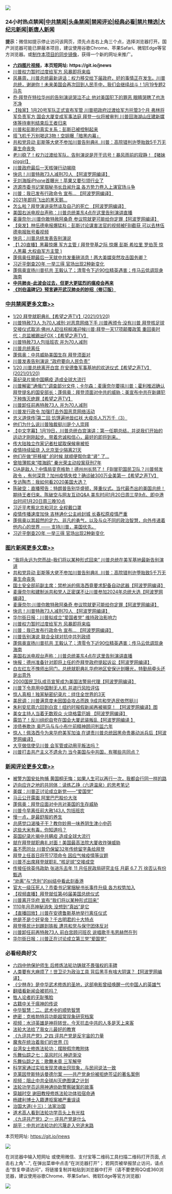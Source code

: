 ![](https://raw.githubusercontent.com/fqnews/bnews/master/64photo/fqnews-qr.jpg)

<div id="tt">
<h3>24小时热点禁闻|<a href="#%E4%B8%AD%E5%85%B1%E7%A6%81%E9%97%BB%E6%9B%B4%E5%A4%9A%E6%96%87%E7%AB%A0">中共禁闻</a>|<a href="#%E5%9B%BE%E7%89%87%E6%96%B0%E9%97%BB%E6%9B%B4%E5%A4%9A%E6%96%87%E7%AB%A0">头条禁闻</a>|<a href="#%E6%96%B0%E9%97%BB%E8%AF%84%E8%AE%BA%E6%9B%B4%E5%A4%9A%E6%96%87%E7%AB%A0">禁闻评论|<a href="#%E5%BF%85%E7%9C%8B%E7%BB%8F%E5%85%B8%E5%A5%BD%E6%96%87">经典必看|<a href="/video.md#%E7%A6%81%E7%89%87%E7%B2%BE%E9%80%89">禁片精选</a>|<a href="https://github.com/fqnews/djy/blob/master/gb/nf1351518.md#1">大纪元新闻</a>|<a href="https://github.com/fqnews/ntdtv/blob/master/gb/prog204.md#1">新唐人新闻</a></h3>
<div><b>提示：</b>微信如提示停止访问该网页，须先点击右上角三个点，选择浏览器打开。国产浏览器可能已屏蔽本项目，建议使用谷歌Chrome、苹果Safari、微软Edge等官方浏览器。或<a href="https://github.com/fqnews/bnews/blob/master/%E5%88%B6%E4%BD%9Cgit%E7%A6%81%E9%97%BB%E9%95%9C%E5%83%8F.md">制作本项目的同步镜像</a>，获得一个新的网址来推广。</div>
<ul>
<li><b><a href="http://d1.bdrive.tk/64.mp4" target="_blank">六四图片视频</a>，本页短网址: https://git.io/jnews</b></li>
<li><a href="/comments/20210120/1471289.md">川普权力暂时过度给军方  风暴即将来临</a></li>
<li><a href="/comments/20210120/1471137.md">风暴周，川普总统最新讲话：权力移交给下届政府，好的事情正在发生。川普总统，谢谢你！未来美国会再次回到人民手中，我们会继续战斗！1月19专题2 马先</a></li>
<li><a href="/comments/20210120/1471088.md">乔·拜登在特拉华州的告别演说哭泣不止  他对美国犯下的罪恶 眼睛哭瞎了也洗不净</a></li>
<li><a href="/comments/20210120/1471237.md">【独家】1月20号军队正式宣布军管 川普把政府过渡给军方托管3个月 弗林将军负责军方 国会大厦变成军事法庭 拜登一伙将被审判  川普回海湖山庄建新媒体等待审判结束后王者归来</a></li>
<li><a href="/comments/20210120/1471217.md">川普和彭斯的真实关系：彭斯已被控制起来</a></li>
<li><a href="/worldnews/20210120/1471045.md">搭飞机千万别喝这3物！空姐曝「暗黑内幕」</a></li>
<li><a href="/topimagenews/20210120/1471548.md">共和党异动 彭斯等大佬不参加川普告别典礼 川普：高院错判许堕胎致5千万无辜生命丧失</a></li>
<li><a href="/comments/20210120/1471266.md">老川稳了！权力过渡给军队，告别演说是开干讯号！暴风雨前的寂静！【猪妹piggirl】</a></li>
<li><a href="/headline/20210120/1471181.md">川普政府最后一天核弹行动揭晓</a></li>
<li><a href="/topimagenews/20210120/1471409.md">快讯！川普特赦73人减刑70人 【阿波罗网编译】</a></li>
<li><a href="/cnnews/20210120/1471510.md">无刘海版iPhone首曝光！苹果又要引领行业了</a></li>
<li><a href="/headline/20210120/1471513.md">济源市委书记掌掴秘书长丑闻升温 各方势力卷入上演官场斗争</a></li>
<li><a href="/topimagenews/20210120/1471271.md">川普：我已发布行政命令 宣布… 【阿波罗网编译】</a></li>
<li><a href="/cnnews/20210120/1471497.md">2021年即将飞出的黑天鹅…</a></li>
<li><a href="/cnnews/20210120/1471372.md">怎么啦？拜登演讲突然谈及自己的死亡 【阿波罗网编译】</a></li>
<li><a href="/topimagenews/20210120/1471090.md">美国右派电视台声称：川普总统美东4点在这里告别演讲直播</a></li>
<li><a href="/topimagenews/20210120/1471452.md">麦康奈尔:川普你敢特赦阿桑奇 参议院就更可能给你定罪【阿波罗网编译】</a></li>
<li><a href="/comments/20210120/1471192.md">【突发】林伍德电报爆猛料：彭斯讨论谋害法官的视频被FBI截获   可以去林伍德电报账号看视频</a></li>
<li><a href="/cbnews/20210120/1471121.md">快讯：川普总统发表告别演说</a></li>
<li><a href="/headline/20210120/1471343.md">【1.20直播】黑幕惊爆  军方主管  ( 拜登登基之际  惊爆 彭斯 希拉里 罗伯茨 惊人黑幕 大权由军方主管 )</a></li>
<li><a href="/comments/20210120/1471363.md">蓬佩奥任期最后一天就中共发重磅消息！两大美媒突然攻击国务卿？</a></li>
<li><a href="/cbnews/20210120/1471311.md">习近平倒查20年 一举三得 官场出现2种新变化</a></li>
<li><a href="/topimagenews/20210120/1471252.md">蓬佩奥宣扬川普抗共 王毅认了；清零令下近90位精英遇害；传马云低调现身海南</a></li>
<li><b><a href="/comments/20200211/1275071.md" target="_blank">中共肺炎-此波会过去，但更大更猛烈的瘟疫会再来</a></b></li>
<li><b><a href="/comments/20200207/1272816.md" target="_blank">《刘伯温碑记》预言避开武汉肺炎的妙招（修订版）</a></b></li>
</ul>
</div>

<div class="catlist">
<h3><a href="/cbnews/" target="_blank">中共禁闻</a><span><a href="/cbnews/" target="_blank" rel="nofollow">更多文章>></a></span></h3>
<ul>
<li><a href="/cbnews/20210121/1471753.md" target="_blank">1/20 拜登就职典礼【希望之声TV】(2021/01/20)</a></li>
<li><a href="/cbnews/20210121/1471752.md" target="_blank">川普特赦73人 为70人减刑;对恶意网络下手 川普再颁令;没有川普 拜登核足球交接仪式取消;佛州人赶往棕榈滩迎候川普;拜登一天17项颠覆政策 重回奥时代；总监被踢出FOX；【希望之声TV】</a></li>
<li><a href="/cbnews/20210121/1471747.md" target="_blank">川普特赦73人包括班农 并为70人减刑</a></li>
<li><a href="/cbnews/20210121/1471731.md" target="_blank">川普总统离任</a></li>
<li><a href="/cbnews/20210120/1471703.md" target="_blank">蓬佩奥：中共威胁美国生存 拜登须面对</a></li>
<li><a href="/cbnews/20210120/1471702.md" target="_blank">川普发表告别演说 “政府要向人民负责”</a></li>
<li><a href="/cbnews/20210120/1471686.md" target="_blank">1/20 川普总统离开白宫 在安德鲁军事基地的欢送仪式【希望之声TV】(2021/01/20)</a></li>
<li><a href="/cbnews/20210120/1471637.md" target="_blank">英纪录片揭中国瞒疫 造成全球大流行</a></li>
<li><a href="/cbnews/20210120/1471615.md" target="_blank">川普解密“通俄门”调查部分文件；卡尔森：麦康奈尔要挟川普；霍利推迟确认拜登提名的国安部长；蓬佩奥：拜登须面对中共的威胁；美宣布中共在新疆犯下种族灭绝罪【希望之声TV】</a></li>
<li><a href="/cbnews/20210120/1471612.md" target="_blank">川普卸任前再特赦73人 并为70人减刑</a></li>
<li><a href="/cbnews/20210120/1471605.md" target="_blank">川普发行政令 加强打击外国恶意网络活动</a></li>
<li><a href="/cbnews/20210120/1471467.md" target="_blank">忠义道侠传|第二回 饥馑遍地皆红袄 大疫杀人万万千（3）</a></li>
<li><a href="/cbnews/20210120/1471388.md" target="_blank">他们为什么说川普独裁挺川是个人崇拜</a></li>
<li><a href="/cbnews/20210120/1471508.md" target="_blank">【中文字幕】1月19日，川普总统白宫演讲：第一任期总结，并说我们开始的运动才刚刚起步。带着忠诚和信心，最好的即将到来。</a></li>
<li><a href="/cbnews/20210120/1471442.md" target="_blank">传大陆独立作家记者杜斌取保候审被拒</a></li>
<li><a href="/cbnews/20210120/1471431.md" target="_blank">疫情持续延烧 入北京至少隔离21天</a></li>
<li><a href="/cbnews/20210120/1471389.md" target="_blank">他们在做“肝移植” 的时候 就顺便帮你拿“肾” 了…</a></li>
<li><a href="/cbnews/20210120/1471380.md" target="_blank">曾陪薄熙来“喂海鸥” 秦光荣主动投案获刑7年</a></li>
<li><a href="/cbnews/20210120/1471377.md" target="_blank">CIA是敌人？中情局变克格勃！德州州长怒了！ FBI冒犯国民卫队？川普频发政令 ，有何深意？加州疫情失控？确诊破300万全美第一【希望之声TV】</a></li>
<li><a href="/cbnews/20210120/1471339.md" target="_blank">专访陶杰：我如何看2020美国大选？</a></li>
<li><a href="/cbnews/20210120/1471338.md" target="_blank">陈破空：直播预告：特朗普告别华盛顿，隆重仪式。当代最杰出的美国总统！期待王者归来。陈破空与网友互动Q&amp;A 美东时间1月20日周三早9点、即中港台时间1月20日周三晚10点</a></li>
<li><a href="/cbnews/20210120/1471329.md" target="_blank">习近平考察北京和河北 全程戴口罩</a></li>
<li><a href="/cbnews/20210120/1471328.md" target="_blank">疫情传播速度加快 吉林通化公主岭封城 长春松原疫情严重</a></li>
<li><a href="/cbnews/20210120/1471317.md" target="_blank">蓬佩奥以其超然的定力、非凡的勇气，以及与众不同的政治智慧，向外传递着他内心的世界 —— 支持川普，美国优先。</a></li>
<li><a href="/cbnews/20210120/1471311.md" target="_blank">习近平倒查20年 一举三得 官场出现2种新变化</a></li>

</ul>
</div>
<div class="catlist">
<h3><a href="/topimagenews/" target="_blank">图片新闻</a><span><a href="/topimagenews/" target="_blank" rel="nofollow">更多文章>></a></span></h3>
<ul>
<li><a href="/topimagenews/20210120/1471668.md" target="_blank">“我将永远为您而战–我们将以某种形式回来” 川普总统在美军基地最新告别演讲</a></li>
<li><a href="/topimagenews/20210120/1471548.md" target="_blank">共和党异动 彭斯等大佬不参加川普告别典礼 川普：高院错判许堕胎致5千万无辜生命丧失</a></li>
<li><a href="/topimagenews/20210120/1471518.md" target="_blank">国土安全部前副主席：禁枪派的佩洛西竟要求配备自动武器【阿波罗网编译】</a></li>
<li><a href="/topimagenews/20210120/1471454.md" target="_blank">麦康奈尔和建制派共和党人正密谋不让川普参加2024年总统大选【阿波罗网编译】</a></li>
<li><a href="/topimagenews/20210120/1471452.md" target="_blank">麦康奈尔:川普你敢特赦阿桑奇 参议院就更可能给你定罪【阿波罗网编译】</a></li>
<li><a href="/topimagenews/20210120/1471409.md" target="_blank">快讯！川普特赦73人减刑70人 【阿波罗网编译】</a></li>
<li><a href="/topimagenews/20210120/1471352.md" target="_blank">华尔街日报：川普拟成立“爱国者党” 维持政治影响力</a></li>
<li><a href="/comments/20210120/1471289.md" target="_blank">川普权力暂时过度给军方  风暴即将来临</a></li>
<li><a href="/topimagenews/20210120/1471271.md" target="_blank">川普：我已发布行政命令 宣布… 【阿波罗网编译】</a></li>
<li><a href="/topimagenews/20210120/1471253.md" target="_blank">川普告别演说 联合全球对抗中共列政绩</a></li>
<li><a href="/topimagenews/20210120/1471252.md" target="_blank">蓬佩奥宣扬川普抗共 王毅认了；清零令下近90位精英遇害；传马云低调现身海南</a></li>
<li><a href="/topimagenews/20210120/1471090.md" target="_blank">美国右派电视台声称：川普总统美东4点在这里告别演讲直播</a></li>
<li><a href="/topimagenews/20210119/1470872.md" target="_blank">快报：德州准备针对即将上任的乔拜登政府提起诉讼【阿波罗网编译】</a></li>
<li><a href="/topimagenews/20210119/1470871.md" target="_blank">白左红左不愧师出同门，总统就职典礼华府地区安保计划曝光，特勤局牵头还是出意外</a></li>
<li><a href="/topimagenews/20210119/1470691.md" target="_blank">2000国民卫队成员宣誓成为美国法警局代理【阿波罗网编译】</a></li>
<li><a href="/topimagenews/20210119/1470651.md" target="_blank">川普下令弃用中国制无人机 并进行风险评估</a></li>
<li><a href="/topimagenews/20210119/1470550.md" target="_blank">惊人真相！独家秘密纪录片：绊住全世界的3天</a></li>
<li><a href="/topimagenews/20210119/1470337.md" target="_blank">美民调：川普满意度未因国会攻占而跌 9成共和党选民依然挺川</a></li>
<li><a href="/topimagenews/20210118/1470007.md" target="_blank">朱利安尼周六回到白宫！纽约时报假新闻再被揭穿！ 【阿波罗网编译】图</a></li>
<li><a href="/topimagenews/20210118/1469919.md" target="_blank">美女主持人当着无数观众 火烧格雷厄姆 【阿波罗网编译】</a></li>
<li><a href="/topimagenews/20210118/1469881.md" target="_blank">露馅了！反川组织自夸在国会大厦武装叛乱【阿波罗网编译 】</a></li>
<li><a href="/topimagenews/20210118/1469797.md" target="_blank">涉债券欺诈 奥巴马与与小布什前精神顾问判监六年</a></li>
<li><a href="/topimagenews/20210117/1469583.md" target="_blank">惊人！佩洛西今为来华府美军加油 在谴责川普总统因黑命贵暴动派兵后【阿波罗网编译】</a></li>
<li><a href="/topimagenews/20210117/1469557.md" target="_blank">大亨做信使见川普 会军管或动用平叛法吗？</a></li>
<li><a href="/topimagenews/20210117/1469502.md" target="_blank">川普打击共产主义不遗余力 当今美国与中共国，有哪些共同点？</a></li>

</ul>
</div>
<div class="catlist">
<h3><a href="/comments/" target="_blank">新闻评论</a><span><a href="/comments/" target="_blank" rel="nofollow">更多文章>></a></span></h3>
<ul>
<li><a href="/comments/20210121/1471766.md" target="_blank">被警方国安处拘捕 黄国桐无悔：如果人生可以再行一次，我都会行同一样的路</a></li>
<li><a href="/comments/20210121/1471765.md" target="_blank">迈向应许之地的共同体：读练乙铮〈六道温泉〉的思考笔记</a></li>
<li><a href="/comments/20210121/1471762.md" target="_blank">美媒：川普正讨论成立新党——“爱国党”</a></li>
<li><a href="/comments/20210121/1471761.md" target="_blank">马云公开露面 阿里巴巴股价大涨</a></li>
<li><a href="/comments/20210121/1471746.md" target="_blank">蓬佩奥：拜登应面对中共对美国的生存威胁</a></li>
<li><a href="/comments/20210121/1471745.md" target="_blank">川普今早离任前大赦143人 包括班农</a></li>
<li><a href="/comments/20210121/1471744.md" target="_blank">慢一点，是最舒服的养生</a></li>
<li><a href="/comments/20210121/1471743.md" target="_blank">总感觉口渴嗓子干？教你妙用一味养阴生津小中药</a></li>
<li><a href="/comments/20210121/1471742.md" target="_blank">这些大米有毒，你知道吗？</a></li>
<li><a href="/comments/20210121/1471738.md" target="_blank">英国纪录片揭中共瞒疫 造成全球大流行</a></li>
<li><a href="/comments/20210121/1471737.md" target="_blank">就在拜登就职典礼对面！美国最高法院大厦收炸弹威胁</a></li>
<li><a href="/comments/20210121/1471736.md" target="_blank">虽不愿同台 川普仍保留32年传统留字条给拜登</a></li>
<li><a href="/comments/20210121/1471735.md" target="_blank">拜登上任首日将签17项命令 因应气候疫情等议题</a></li>
<li><a href="/comments/20210121/1471723.md" target="_blank">川普不出席拜登就职礼 “核足球”交接成空</a></li>
<li><a href="/comments/20210121/1471712.md" target="_blank">传接任徐英伟政助 张进乐去年 11 月任民政局研究主任 月薪 6.7 万 徐否认有份甄选</a></li>
<li><a href="/comments/20210121/1471711.md" target="_blank">“劝离”与“念别”的纠结中看此刻香港</a></li>
<li><a href="/comments/20210121/1471709.md" target="_blank">官大一级压死人？市委书记掌捆秘书长事件升级 各方权势加入</a></li>
<li><a href="/comments/20210120/1471701.md" target="_blank">【视频直播】拜登就任第46届美国总统仪式</a></li>
<li><a href="/comments/20210120/1471700.md" target="_blank">川普离开华府 宣布“我们将以某种形式回来”</a></li>
<li><a href="/comments/20210120/1471699.md" target="_blank">1110年月亮神秘消失 没想到“真凶”是它</a></li>
<li><a href="/comments/20210120/1471675.md" target="_blank">【直播回放】川普在安德鲁斯基地举行离任仪式</a></li>
<li><a href="/comments/20210120/1471658.md" target="_blank">他是不是个好皇帝？千古明君的十大特点</a></li>
<li><a href="/comments/20210120/1471662.md" target="_blank">拜登移民计划踢到铁板 遭共和党与保守团体反对</a></li>
<li><a href="/comments/20210120/1471657.md" target="_blank">川普卸任前再特赦73人 前白宫顾问班农 说唱歌手韦恩赫然在列</a></li>
<li><a href="/comments/20210120/1471656.md" target="_blank">华尔街日报：川普正在讨论成立第三党“爱国党”</a></li>

</ul>
</div>

<div class="catlist">
<h3>必看经典好文</h3>
<ul>
<li><a href="/comments/20200926/1403542.md" target="_blank">六四中他保护师生 后修炼法轮功铸就不畏强权的丰碑</a></li>
<li><a href="/cnnews/20201226/1455352.md" target="_blank">人类要有大麻烦了！世卫沦为政治工具 背后黑手有啥大阴谋？【阿波罗网编译】</a></li>
<li><a href="/comments/20201013/1412612.md" target="_blank">《少林寺》是中华武术修炼的圣地，这部电影曾经唤醒一代中国人的英雄气</a></li>
<li><a href="/fanqiang/20200616/1345793.md" target="_blank">翻墙看新闻会被抓吗？</a></li>
<li><a href="/comments/20200606/783250.md" target="_blank">牲人论者的无耻嘴脸</a></li>
<li><a href="/ccpdope/20200531/1337409.md" target="_blank">古籍中关于瘟神的传说</a></li>
<li><a href="/comments/20200605/783249.md" target="_blank">中华智慧：二、武术中的顺势智慧</a></li>
<li><a href="/comments/20200705/783265.md" target="_blank">绝密：克格勃特异功能超常现象研究档案</a></li>
<li><a href="/comments/20200623/1273653.md" target="_blank">视频：水浒英雄是神将转世，今天抗击中共的人多是天上来客</a></li>
<li><a href="/cbnews/20200516/1329218.md" target="_blank">法轮大法给了我女儿最好的教育</a></li>
<li><a href="/bookonline/20131116/201053.md" target="_blank">《九评共产党》之四 评共产党是反宇宙的力量</a></li>
<li><a href="/topimagenews/20180519/944624.md" target="_blank">魔鬼在统治着我们的世界 (1)</a></li>
<li><a href="/cbnews/20200610/1342772.md" target="_blank">台湾女士修炼法轮功：摆脱假宗教附体</a></li>
<li><a href="/tculture/20190101/792550.md" target="_blank">乐舞仙踪之七：巫风时兴 神迹渐没</a></li>
<li><a href="/tculture/20170715/791820.md" target="_blank">乐舞仙踪之五：歌舞未竟 三军解甲</a></li>
<li><a href="/comments/20200921/1400587.md" target="_blank">科学家通过实验发现灵魂出窍现象，与民间说法一致</a></li>
<li><a href="/comments/20201010/1411225.md" target="_blank">克莱因登斯特诉曼德尔案 ——共产党身份被拒绝签证的著名案例</a></li>
<li><a href="/comments/20201221/1451945.md" target="_blank">视频：阻止中共全球AI灭绝图谋之计划</a></li>
<li><a href="/cbnews/20170626/780479.md" target="_blank">法轮功学员运用神通协助警察破案的故事</a></li>
<li><a href="/comments/20200511/1322384.md" target="_blank">穿越时空 谢田教授修炼法轮功体验宿命通</a></li>
<li><a href="/comments/20201010/1411232.md" target="_blank">杨建利博士入籍遭拒案被严重误读</a></li>
<li><a href="/cbnews/20180319/916654.md" target="_blank">治国大道(十三)：法家治国</a></li>
<li><a href="/comments/20200227/1284657.md" target="_blank">道术高人看到法轮功学员头上有光柱</a></li>
<li><a href="/bookonline/20131116/201056.md" target="_blank">《九评共产党》之一 评共产党是什么</a></li>
<li><a href="/cbnews/20200720/1363328.md" target="_blank">胡平：中共对法轮功的污蔑走入穷途末路</a></li>

</ul>
</div>

本页短网址: https://git.io/jnews

![](https://raw.githubusercontent.com/fqnews/bnews/master/64photo/fqnews-qr.jpg)

在浏览器中输入短网址 或使用微信、支付宝等二维码工具扫描二维码打开页面, 点击右上角"...", 在弹出菜单中点击“在浏览器打开”； 若网页被举报禁止访问，请点击“恢复申请访问”，将链接复制并粘贴到浏览器中打开（请不要使用QQ或360浏览器，建议使用谷歌Chrome、苹果Safari、微软Edge等官方浏览器）

![](https://raw.githubusercontent.com/fqnews/bnews/master/64photo/wx.jpg)